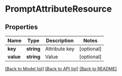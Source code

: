 # PromptAttributeResource

## Properties
Name | Type | Description | Notes
------------ | ------------- | ------------- | -------------
**key** | **string** | Attribute key | [optional] 
**value** | **string** | Value | [optional] 

[[Back to Model list]](../README.md#documentation-for-models) [[Back to API list]](../README.md#documentation-for-api-endpoints) [[Back to README]](../README.md)



